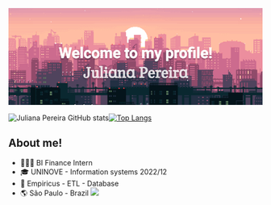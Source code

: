 ![Welcome](/ProfileGithubGIF.jpg?raw=true)

![Juliana Pereira GitHub stats](https://github-readme-stats.vercel.app/api?username=Juliana-Pereira&show_icons=true&theme=radical)[![Top Langs](https://github-readme-stats.vercel.app/api/top-langs/?username=Juliana-Pereira&layout=compact)](https://github.com/Juliana-Pereira/github-readme-stats)


## About me!

- 👩🏽‍💻 BI Finance Intern
- 🎓 UNINOVE - Information systems 2022/12
- 💼 Empiricus - ETL - Database
- 🌎 São Paulo - Brazil
[<img src="https://img.shields.io/badge/linkedin-%230077B5.svg?&style=for-the-badge&logo=linkedin&logoColor=white" />](https://www.linkedin.com/in/juliana-pereira00/)
